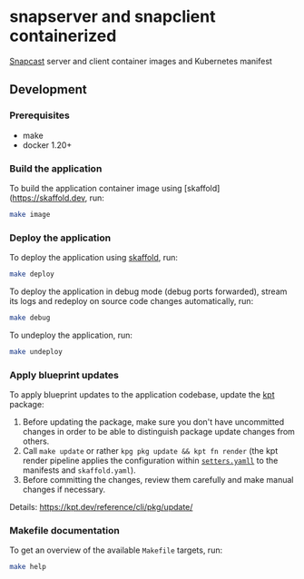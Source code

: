 # snapserver and snapclient containerized

[Snapcast](https://github.com/badaix/snapcast) server and client container images and Kubernetes manifest

## Development

### Prerequisites

* make
* docker 1.20+

### Build the application
To build the application container image using [skaffold](https://skaffold.dev, run:
```sh
make image
```

### Deploy the application
To deploy the application using [skaffold](https://skaffold.dev), run:
```sh
make deploy
```
To deploy the application in debug mode (debug ports forwarded), stream its logs and redeploy on source code changes automatically, run:
```sh
make debug
```

To undeploy the application, run:
```sh
make undeploy
```

### Apply blueprint updates
To apply blueprint updates to the application codebase, update the [kpt](https://kpt.dev/) package:
1. Before updating the package, make sure you don't have uncommitted changes in order to be able to distinguish package update changes from others.
2. Call `make update` or rather `kpg pkg update && kpt fn render` (the kpt render pipeline applies the configuration within [`setters.yamll`](./setters.yaml) to the manifests and `skaffold.yaml`).
3. Before committing the changes, review them carefully and make manual changes if necessary.

Details: https://kpt.dev/reference/cli/pkg/update/

### Makefile documentation

To get an overview of the available `Makefile` targets, run:
```sh
make help
```
